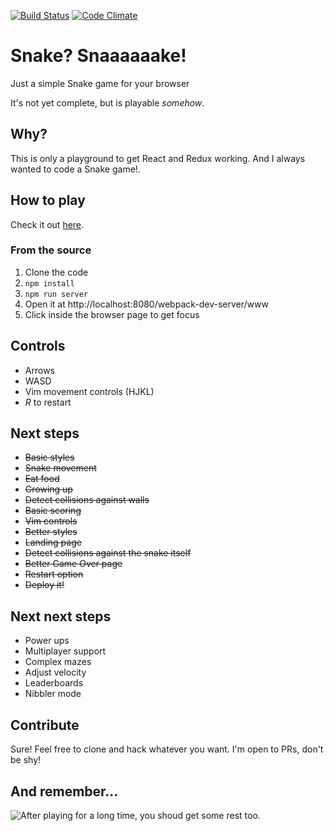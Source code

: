 [![Build Status](https://travis-ci.org/pablorc/snaaake.svg?branch=develop)](https://travis-ci.org/pablorc/snaaake) [![Code Climate](https://codeclimate.com/github/pablorc/snaaake/badges/gpa.svg)](https://codeclimate.com/github/pablorc/snaaake)

# Snake? Snaaaaaake!

Just a simple Snake game for your browser

It's not yet complete, but is playable _somehow_.

## Why?

This is only a playground to get React and Redux working. And I always wanted to code a Snake game!.

## How to play

Check it out [here](http://pablorc.github.io/snaaake/).

### From the source

1. Clone the code
1. `npm install`
1. `npm run server`
1. Open it at http://localhost:8080/webpack-dev-server/www
1. Click inside the browser page to get focus

## Controls

- Arrows
- WASD
- Vim movement controls (HJKL)
- _R_ to restart

## Next steps

- ~~Basic styles~~
- ~~Snake movement~~
- ~~Eat food~~
- ~~Growing up~~
- ~~Detect collisions against walls~~
- ~~Basic scoring~~
- ~~Vim controls~~
- ~~Better styles~~
- ~~Landing page~~
- ~~Detect collisions against the snake itself~~
- ~~Better Game Over page~~
- ~~Restart option~~
- ~~Deploy it!~~

## Next next steps

- Power ups
- Multiplayer support
- Complex mazes
- Adjust velocity
- Leaderboards
- Nibbler mode

## Contribute

Sure! Feel free to clone and hack whatever you want. I'm open to PRs, don't be shy!

## And remember...

![After playing for a long time, you shoud get some rest too.](https://pablorc.es/files/snake_rest.jpg)
